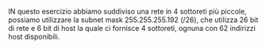 IN questo esercizio abbiamo suddiviso una rete in 4 sottoreti più piccole, possiamo utilizzare la subnet mask 255.255.255.192 (/26), che utilizza 26 bit di rete e 6 bit di host la quale ci fornisce 4 sottoreti, ognuna con 62 indirizzi host disponibili. 
